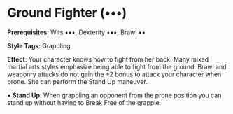 # Ground Fighter (•••) 
**Prerequisites**: Wits •••, Dexterity •••, Brawl •• 

**Style Tags**: Grappling 

**Effect**: Your character knows how to fight from her back. Many mixed martial arts styles emphasize being able to fight from the ground. Brawl and weaponry attacks do not gain the +2 bonus to attack your character when prone. She can perform the Stand Up maneuver. 

• **Stand Up**: When grappling an opponent from the prone position you can stand up without having to Break Free of the grapple.